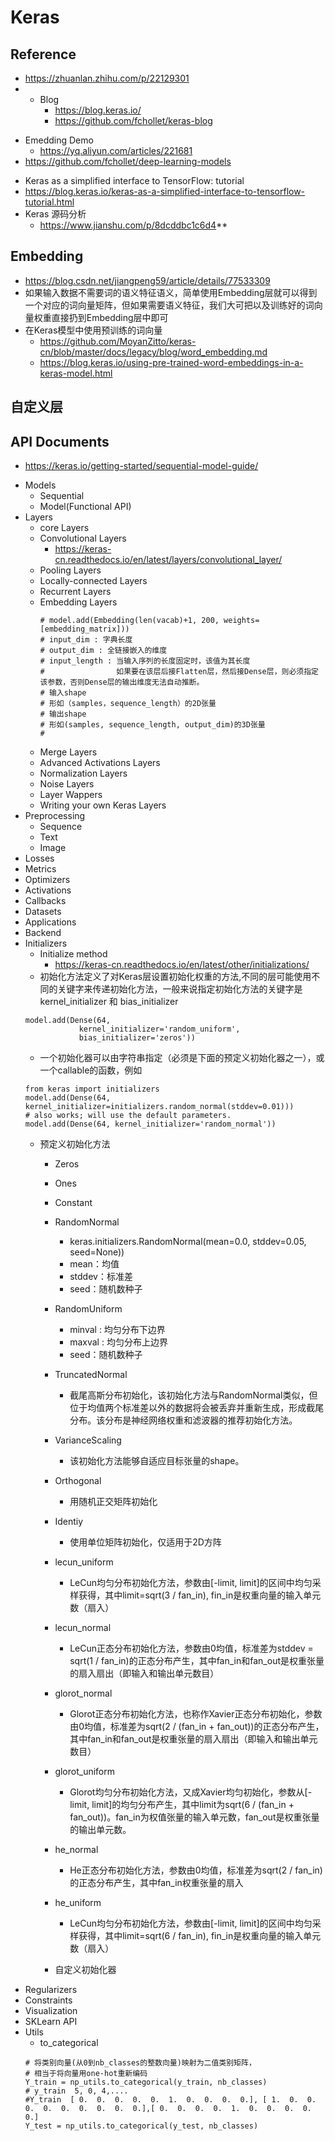 # Keras
## Reference
- https://zhuanlan.zhihu.com/p/22129301
- - Blog
	- https://blog.keras.io/
	- https://github.com/fchollet/keras-blog

+ Emedding Demo
	- https://yq.aliyun.com/articles/221681
+ https://github.com/fchollet/deep-learning-models
- Keras as a simplified interface to TensorFlow: tutorial
- https://blog.keras.io/keras-as-a-simplified-interface-to-tensorflow-tutorial.html
- Keras 源码分析
	- https://www.jianshu.com/p/8dcddbc1c6d4**

## Embedding
+ https://blog.csdn.net/jiangpeng59/article/details/77533309
+ 如果输入数据不需要词的语义特征语义，简单使用Embedding层就可以得到一个对应的词向量矩阵，但如果需要语义特征，我们大可把以及训练好的词向量权重直接扔到Embedding层中即可
+ 在Keras模型中使用预训练的词向量
	+ https://github.com/MoyanZitto/keras-cn/blob/master/docs/legacy/blog/word_embedding.md
	+ https://blog.keras.io/using-pre-trained-word-embeddings-in-a-keras-model.html


## 自定义层

## API Documents
- https://keras.io/getting-started/sequential-model-guide/

+ Models
	+ Sequential
	+ Model(Functional API)
+ Layers
	+ core Layers
	+ Convolutional Layers
		+ https://keras-cn.readthedocs.io/en/latest/layers/convolutional_layer/
	+ Pooling Layers
    + Locally-connected Layers
    + Recurrent Layers
    + Embedding Layers
    	```
        # model.add(Embedding(len(vacab)+1, 200, weights=[embedding_matrix]))
        # input_dim : 字典长度
        # output_dim : 全链接嵌入的维度
        # input_length : 当输入序列的长度固定时，该值为其长度
        #                如果要在该层后接Flatten层，然后接Dense层，则必须指定该参数，否则Dense层的输出维度无法自动推断。
        # 输入shape
        # 形如（samples，sequence_length）的2D张量
        # 输出shape
        # 形如(samples, sequence_length, output_dim)的3D张量
        #
    	```
    + Merge Layers
    + Advanced Activations Layers
    +  Normalization Layers
    +  Noise Layers
    +  Layer Wappers
    +  Writing your own Keras Layers
+ Preprocessing
	 + Sequence
	 + Text
     + Image
+ Losses
+ Metrics
+ Optimizers
+ Activations
+ Callbacks
+ Datasets
+ Applications
+ Backend
+ Initializers
	+ Initialize method
		+ https://keras-cn.readthedocs.io/en/latest/other/initializations/
	+ 初始化方法定义了对Keras层设置初始化权重的方法,不同的层可能使用不同的关键字来传递初始化方法，一般来说指定初始化方法的关键字是kernel_initializer 和 bias_initializer
	```
    model.add(Dense(64,
                kernel_initializer='random_uniform',
                bias_initializer='zeros'))
    ```
	+ 一个初始化器可以由字符串指定（必须是下面的预定义初始化器之一），或一个callable的函数，例如
	```
    from keras import initializers
	model.add(Dense(64, kernel_initializer=initializers.random_normal(stddev=0.01)))
	# also works; will use the default parameters.
	model.add(Dense(64, kernel_initializer='random_normal'))
	```
    + 预定义初始化方法
    	+ Zeros
    	+ Ones
    	+ Constant
    	+ RandomNormal
    		+ keras.initializers.RandomNormal(mean=0.0, stddev=0.05, seed=None))
    		+ mean：均值
			+ stddev：标准差
			+ seed：随机数种子
		+ RandomUniform
			+ minval : 均匀分布下边界
			+ maxval : 均匀分布上边界
			+ seed：随机数种子
		+ TruncatedNormal
			+ 截尾高斯分布初始化，该初始化方法与RandomNormal类似，但位于均值两个标准差以外的数据将会被丢弃并重新生成，形成截尾分布。该分布是神经网络权重和滤波器的推荐初始化方法。
		+ VarianceScaling
			+ 该初始化方法能够自适应目标张量的shape。
		+ Orthogonal
			+ 用随机正交矩阵初始化
		+ Identiy
			+ 使用单位矩阵初始化，仅适用于2D方阵
		+ lecun_uniform
			+ LeCun均匀分布初始化方法，参数由[-limit, limit]的区间中均匀采样获得，其中limit=sqrt(3 / fan_in), fin_in是权重向量的输入单元数（扇入）

		+ lecun_normal
			+ LeCun正态分布初始化方法，参数由0均值，标准差为stddev = sqrt(1 / fan_in)的正态分布产生，其中fan_in和fan_out是权重张量的扇入扇出（即输入和输出单元数目）
		+ glorot_normal
			+ Glorot正态分布初始化方法，也称作Xavier正态分布初始化，参数由0均值，标准差为sqrt(2 / (fan_in + fan_out))的正态分布产生，其中fan_in和fan_out是权重张量的扇入扇出（即输入和输出单元数目）
		+ glorot_uniform
			+ Glorot均匀分布初始化方法，又成Xavier均匀初始化，参数从[-limit, limit]的均匀分布产生，其中limit为sqrt(6 / (fan_in + fan_out))。fan_in为权值张量的输入单元数，fan_out是权重张量的输出单元数。
		+ he_normal
			+ He正态分布初始化方法，参数由0均值，标准差为sqrt(2 / fan_in) 的正态分布产生，其中fan_in权重张量的扇入
		+ he_uniform
			+ LeCun均匀分布初始化方法，参数由[-limit, limit]的区间中均匀采样获得，其中limit=sqrt(6 / fan_in), fin_in是权重向量的输入单元数（扇入）
		+ 自定义初始化器
+ Regularizers
+ Constraints
+ Visualization
+ SKLearn API
+ Utils
	+ to_categorical
	```
	# 将类别向量(从0到nb_classes的整数向量)映射为二值类别矩阵，
	# 相当于将向量用one-hot重新编码
	Y_train = np_utils.to_categorical(y_train, nb_classes) 
	# y_train  5, 0, 4,.... 
	#Y_train  [ 0.  0.  0.  0.  0.  1.  0.  0.  0.  0.], [ 1.  0.  0.  0.  0.  0.  0.  0.  0.  0.],[ 0.  0.  0.  0.  1.  0.  0.  0.  0.  0.]
	Y_test = np_utils.to_categorical(y_test, nb_classes) 
   ```

